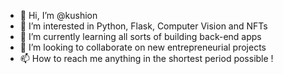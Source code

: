 - 👋 Hi, I’m @kushion
- 👀 I’m interested in Python, Flask, Computer Vision and NFTs
- 🌱 I’m currently learning all sorts of building back-end apps  
- 💞️ I’m looking to collaborate on new entrepreneurial projects
- 📫 How to reach me anything in the shortest period possible !

<!---
khaledkalaldeh/khaledkalaldeh is a ✨ special ✨ repository because its `README.md` (this file) appears on your GitHub profile.
You can click the Preview link to take a look at your changes.
--->
